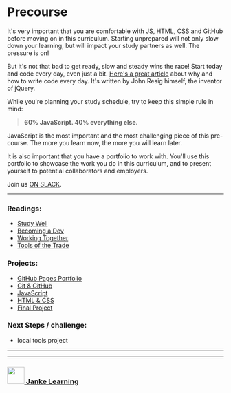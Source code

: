 # Precourse

It's very important that you are comfortable with JS, HTML, CSS and GitHub before moving on in this curriculum. Starting unprepared will not only slow down your learning, but will impact your study partners as well.  The pressure is on!

But it's not that bad to get ready, slow and steady wins the race!  Start today and code every day, even just a bit. [Here's a great article](http://ejohn.org/blog/write-code-every-day/) about why and how to write code every day.  It's written by John Resig himself, the inventor of jQuery. 


While you're planning your study schedule, try to keep this simple rule in mind: 
> __60% JavaScript. 40% everything else.__  

JavaScript is the most important and the most challenging piece of this pre-course.  The more you learn now, the more you will learn later.

It is also important that you have a portfolio to work with.  You'll use this portfolio to showcase the work you do in this curriculum, and to present yourself to potential collaborators and employers.  

Join us [ON SLACK]().

---

### Readings:
* [Study Well](./01-study-well.md)  
* [Becoming a Dev](./02-becoming-a-dev.md)  
* [Working Together](./03-working-together.md)  
* [Tools of the Trade](./04-tools-of-the-trad.md)  

### Projects:
* [GitHub Pages Portfolio](./11-gh-pages-portfolio.md)
* [Git & GitHub](./12-git-and-github.md)
* [JavaScript](./13-javascript.md)  
* [HTML & CSS](./14-html-css.md)
* [Final Project](./15-final-project.md)   

### Next Steps / challenge:
* local tools project 


___
___
### <a href="http://janke-learning.org" target="_blank"><img src="https://user-images.githubusercontent.com/18554853/50098409-22575780-021c-11e9-99e1-962787adaded.png" width="40" height="40"></img> Janke Learning</a>

